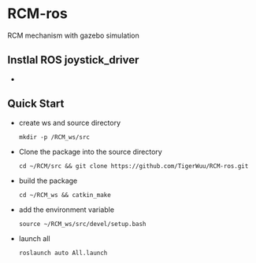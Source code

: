 # RCM-ros
RCM mechanism with gazebo simulation
## Instlal ROS joystick_driver
  *
## Quick Start
  * create ws and source directory
        
        mkdir -p /RCM_ws/src
      
  * Clone the package into the source directory
  
        cd ~/RCM/src && git clone https://github.com/TigerWuu/RCM-ros.git
      
  * build the package
  
        cd ~/RCM_ws && catkin_make
        
  * add the environment variable

        source ~/RCM_ws/src/devel/setup.bash
    
  * launch all
  
        roslaunch auto All.launch

